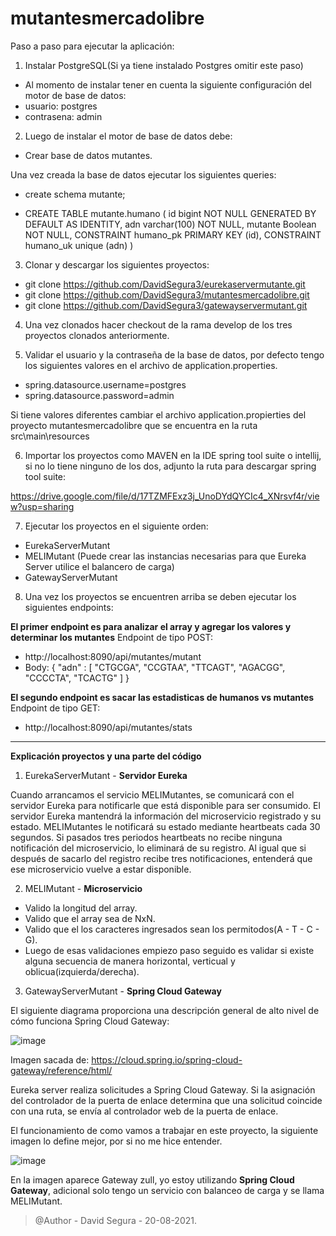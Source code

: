 
# mutantesmercadolibre
Paso a paso para ejecutar la aplicación:

1. Instalar PostgreSQL(Si ya tiene instalado Postgres omitir este paso)
- Al momento de instalar tener en cuenta la siguiente configuración del motor de base de datos:
- usuario: postgres
- contrasena: admin

2. Luego de instalar el motor de base de datos debe:

- Crear base de datos mutantes.

Una vez creada la base de datos ejecutar los siguientes queries:

- create schema mutante;

- CREATE TABLE mutante.humano
(
    id bigint 				NOT NULL GENERATED BY DEFAULT AS IDENTITY,
    adn varchar(100) 		NOT NULL,
    mutante Boolean			NOT NULL,
    CONSTRAINT humano_pk PRIMARY KEY (id),
    CONSTRAINT humano_uk unique (adn)
)

3. Clonar y descargar los siguientes proyectos:

- git clone https://github.com/DavidSegura3/eurekaservermutante.git
- git clone https://github.com/DavidSegura3/mutantesmercadolibre.git
- git clone https://github.com/DavidSegura3/gatewayservermutant.git


4. Una vez clonados hacer checkout de la rama develop de los tres proyectos clonados anteriormente.

5. Validar el usuario y la contraseña de la base de datos, por defecto tengo los siguientes valores en el archivo de application.properties.

- spring.datasource.username=postgres
- spring.datasource.password=admin

Si tiene valores diferentes cambiar el archivo application.propierties del proyecto mutantesmercadolibre que se encuentra en la ruta src\main\resources



6. Importar los proyectos como MAVEN en la IDE spring tool suite o intellij, si no lo tiene ninguno de los dos, adjunto la ruta para descargar spring tool suite:

https://drive.google.com/file/d/17TZMFExz3j_UnoDYdQYCIc4_XNrsvf4r/view?usp=sharing



7. Ejecutar los proyectos en el siguiente orden:

- EurekaServerMutant
- MELIMutant (Puede crear las instancias necesarias para que Eureka Server utilice el balancero de carga)
- GatewayServerMutant


8. Una vez los proyectos se encuentren arriba se deben ejecutar los siguientes endpoints:

**El primer endpoint es para analizar el array y agregar los valores y determinar los mutantes**
Endpoint de tipo POST:
- http://localhost:8090/api/mutantes/mutant
- Body:
{
    "adn" : [
        "CTGCGA", "CCGTAA", "TTCAGT", "AGACGG", "CCCCTA", "TCACTG"
    ]
}

**El segundo endpoint es sacar las estadisticas de humanos vs mutantes**
Endpoint de tipo GET:
- http://localhost:8090/api/mutantes/stats



-----------------------------------------------------------------------------------------------------------------------------------------------------------------------------------


**Explicación proyectos y una parte del código**


1. EurekaServerMutant - **Servidor Eureka**

Cuando arrancamos el servicio MELIMutantes, se comunicará con el servidor Eureka para notificarle que está disponible para ser consumido. El servidor Eureka mantendrá la información del microservicio registrado y su estado. MELIMutantes le notificará su estado mediante heartbeats cada 30 segundos. Si pasados tres periodos heartbeats no recibe ninguna notificación del microservicio, lo eliminará de su registro. Al igual que si después de sacarlo del registro recibe tres notificaciones, entenderá que ese microservicio vuelve a estar disponible. 


2. MELIMutant - **Microservicio** 

- Valido la longitud del array.
- Valido que el array sea de NxN.
- Valido que el los caracteres ingresados sean los permitodos(A - T - C - G).
- Luego de esas validaciones empiezo paso seguido es validar si existe alguna secuencia de manera horizontal, verticual y oblicua(izquierda/derecha).


3. GatewayServerMutant - **Spring Cloud Gateway**

El siguiente diagrama proporciona una descripción general de alto nivel de cómo funciona Spring Cloud Gateway:

![image](https://user-images.githubusercontent.com/48692997/130154942-80a637c0-95fe-4fde-95c8-7c1fe5a6af79.png)


Imagen sacada de: https://cloud.spring.io/spring-cloud-gateway/reference/html/



Eureka server realiza solicitudes a Spring Cloud Gateway. Si la asignación del controlador de la puerta de enlace determina que una solicitud coincide con una ruta, se envía al controlador web de la puerta de enlace. 


El funcionamiento de como vamos a trabajar en este proyecto, la siguiente imagen lo define mejor, por si no me hice entender.


![image](https://user-images.githubusercontent.com/48692997/130154180-b3976a93-37ec-48f9-b2a6-0231ea7fe350.png)



En la imagen aparece Gateway zull, yo estoy utilizando **Spring Cloud Gateway**, adicional solo tengo un servicio con balanceo de carga y se llama MELIMutant.






> @Author - David Segura - 20-08-2021.
